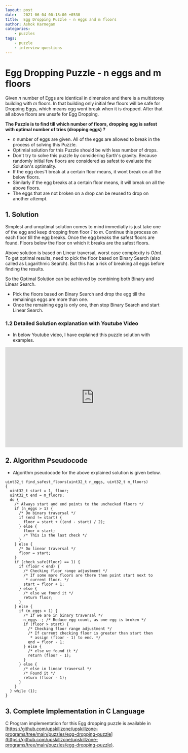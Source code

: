 ```yaml
---
layout: post
date:   2021-06-04 00:18:00 +0530
title:  Egg Dropping Puzzle - n eggs and m floors
author: Ashok Karmegam
categories:
    - puzzles
tags:
    - puzzle
    - interview questions
---
```


# Egg Dropping Puzzle - n eggs and m floors
Given *n* number of Eggs are identical in dimension and there is a multistorey
building with *m* floors. In that building only initial few floors will be safe
for Dropping Eggs, which means egg wont break when it is dropped. After that
all above floors are unsafe for Egg Dropping.

**The Puzzle is to
find till which number of floors, dropping egg is safest with optimal number of 
tries (dropping eggs) ?**
- *n* number of eggs are given. All of the eggs are allowed to break in the
process of solving this Puzzle.
- Optimial solution for this Puzzle should be with less number of drops.
- Don't try to solve this puzzle by considering Earth's gravity. Because
randomly initial few floors are considered as safest to evaluate the Solution's
optimality.
- If the egg does't break at a certain floor means, it wont break on all the
below floors.
- Similarly if the egg breaks at a certain floor means, it will break on 
all the above floors.
- The eggs that are not broken on a drop can be reused to drop on another
attempt.

## 1. Solution
Simplest and unoptimal solution comes to mind immediatly is just take one of
the egg and keep dropping from floor *1* to *m*. Continue this process on
each floor till the egg breaks. Once the egg breaks the safest floors are found.
Floors below the floor on which it breaks are the safest floors.

Above solution is based on Linear traversal, worst case complexity is *O(m)*.
To get optimal results, need to pick the floor based on Binary Search (also
called as Logarithmic Search). But this has a risk of breaking all eggs
before finding the results.

So the Optimal Solution can be achieved by combining both Binary and Linear
Search.
- Pick the floors based on Binary Search and drop the egg till the remainings
eggs are more than one.
- Once the remaining egg is only one, then stop Binary Search and start Linear
Search.

### 1.2 Detailed Solution explanation with Youtube Video
- In below Youtube video, I have explained this puzzle solution with examples.

<iframe width="560" height="315" src="https://www.youtube.com/embed/Q9fwrjU0Aso" frameborder="0" allow="accelerometer; autoplay; clipboard-write; encrypted-media; gyroscope; picture-in-picture" allowfullscreen></iframe>

## 2. Algorithm Pseudocode
- Algorithm pseudocode for the above explained solution is given below.

```
uint32_t find_safest_floors(uint32_t n_eggs, uint32_t m_floors)
{
  uint32_t start = 1, floor;
  uint32_t end = m_floors;
  do {
    /* Always start and end points to the unchecked floors */
    if (n_eggs > 1) {
      /* Do binary traversal */
      if (end != start) {
        floor = start + ((end - start) / 2);
      } else {
        floor = start;
        /* This is the last check */
      }
    } else {
      /* Do linear traversal */
      floor = start;
    }
    if (check_safe(floor) == 1) {
      if (floor < end) {
        /* Checking floor range adjustment */
        /* If some more floors are there then point start next to
         * current floor. */
        start = floor + 1;
      } else {
        /* else we found it */
        return floor;
      }
    } else {
      if (n_eggs > 1) {
        /* If we are in binary traversal */
        n_eggs--; /* Reduce egg count, as one egg is broken */
        if (floor > start) {
          /* Checking floor range adjustment */
          /* If current checking floor is greater than start then
           * assign (floor - 1) to end. */
          end = floor - 1;
        } else {
          /* else we found it */
          return (floor - 1);
        }
      } else {
        /* else in linear traversal */
        /* Found it */
        return (floor - 1);
      }
    }
  } while (1);
}
```

## 3. Complete Implementation in C Language
C Program implementation for this Egg dropping puzzle is available in
[https://github.com/upskillzone/upskillzone-programs/tree/main/puzzles/egg-dropping-puzzle](https://github.com/upskillzone/upskillzone-programs/tree/main/puzzles/egg-dropping-puzzle).

